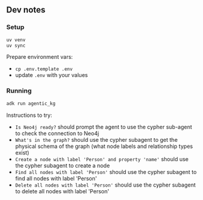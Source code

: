 

## Dev notes

### Setup

```bash
uv venv
uv sync
```

Prepare environment vars:
- `cp .env.template .env`
- update `.env` with your values

### Running

```bash
adk run agentic_kg
```

Instructions to try:

- `Is Neo4j ready?` should prompt the agent to use the cypher sub-agent to check the connection to Neo4j
- `What's in the graph?` should use the cypher subagent to get the physical schema of the graph (what node labels and relationship types exist)
- `Create a node with label 'Person' and property 'name'` should use the cypher subagent to create a node
- `Find all nodes with label 'Person'` should use the cypher subagent to find all nodes with label 'Person'
- `Delete all nodes with label 'Person'` should use the cypher subagent to delete all nodes with label 'Person'


